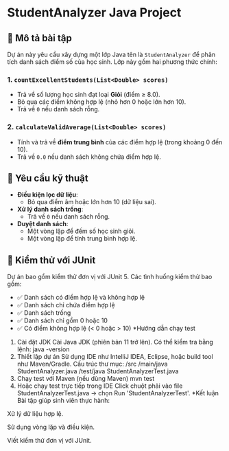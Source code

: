 # StudentAnalyzer Java Project

## 📘 Mô tả bài tập

Dự án này yêu cầu xây dựng một lớp Java tên là `StudentAnalyzer` để phân tích danh sách điểm số của học sinh. Lớp này gồm hai phương thức chính:

### 1. `countExcellentStudents(List<Double> scores)`
- Trả về số lượng học sinh đạt loại **Giỏi** (điểm ≥ 8.0).
- Bỏ qua các điểm không hợp lệ (nhỏ hơn 0 hoặc lớn hơn 10).
- Trả về `0` nếu danh sách rỗng.

### 2. `calculateValidAverage(List<Double> scores)`
- Tính và trả về **điểm trung bình** của các điểm hợp lệ (trong khoảng 0 đến 10).
- Trả về `0.0` nếu danh sách không chứa điểm hợp lệ.

## 🔧 Yêu cầu kỹ thuật

- **Điều kiện lọc dữ liệu**:
    - Bỏ qua điểm âm hoặc lớn hơn 10 (dữ liệu sai).
- **Xử lý danh sách trống**:
    - Trả về `0` nếu danh sách rỗng.
- **Duyệt danh sách**:
    - Một vòng lặp để đếm số học sinh giỏi.
    - Một vòng lặp để tính trung bình hợp lệ.

## 🧪 Kiểm thử với JUnit

Dự án bao gồm kiểm thử đơn vị với JUnit 5. Các tình huống kiểm thử bao gồm:

- ✅ Danh sách có điểm hợp lệ và không hợp lệ
- ✅ Danh sách chỉ chứa điểm hợp lệ
- ✅ Danh sách trống
- ✅ Danh sách chỉ gồm 0 hoặc 10
- ✅ Có điểm không hợp lệ (< 0 hoặc > 10)
*Hướng dẫn chạy test
1. Cài đặt JDK
     Cài Java JDK (phiên bản 11 trở lên). Có thể kiểm tra bằng lệnh: 
          java -version
2.  Thiết lập dự án
    Sử dụng IDE như IntelliJ IDEA, Eclipse, hoặc build tool như Maven/Gradle. Cấu trúc thư mục:
    /src
    /main/java
    StudentAnalyzer.java
    /test/java
    StudentAnalyzerTest.java
3. Chạy test với Maven (nếu dùng Maven)
   mvn test 
4. Hoặc chạy test trực tiếp trong IDE
   Click chuột phải vào file StudentAnalyzerTest.java → chọn Run 'StudentAnalyzerTest'.
*Kết luận
Bài tập giúp sinh viên thực hành:

Xử lý dữ liệu hợp lệ.

Sử dụng vòng lặp và điều kiện.

Viết kiểm thử đơn vị với JUnit.


